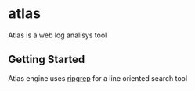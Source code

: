 # atlas

Atlas is a web log analisys tool

## Getting Started

Atlas engine uses [ripgrep](https://github.com/BurntSushi/ripgrep) for a line oriented search tool 
